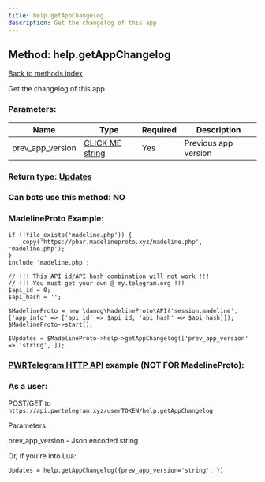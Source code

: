 ```yaml
---
title: help.getAppChangelog
description: Get the changelog of this app
---
```

## Method: help.getAppChangelog  
[Back to methods index](index.md)


Get the changelog of this app

### Parameters:

| Name     |    Type       | Required | Description |
|----------|---------------|----------|-------------|
|prev\_app\_version|[CLICK ME string](../types/string.md) | Yes|Previous app version|


### Return type: [Updates](../types/Updates.md)

### Can bots use this method: **NO**


### MadelineProto Example:


```
if (!file_exists('madeline.php')) {
    copy('https://phar.madelineproto.xyz/madeline.php', 'madeline.php');
}
include 'madeline.php';

// !!! This API id/API hash combination will not work !!!
// !!! You must get your own @ my.telegram.org !!!
$api_id = 0;
$api_hash = '';

$MadelineProto = new \danog\MadelineProto\API('session.madeline', ['app_info' => ['api_id' => $api_id, 'api_hash' => $api_hash]]);
$MadelineProto->start();

$Updates = $MadelineProto->help->getAppChangelog(['prev_app_version' => 'string', ]);
```

### [PWRTelegram HTTP API](https://pwrtelegram.xyz) example (NOT FOR MadelineProto):



### As a user:

POST/GET to `https://api.pwrtelegram.xyz/userTOKEN/help.getAppChangelog`

Parameters:

prev_app_version - Json encoded string




Or, if you're into Lua:

```
Updates = help.getAppChangelog({prev_app_version='string', })
```

